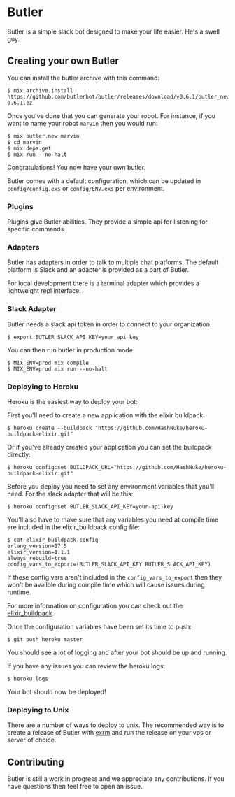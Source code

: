 Butler
======

Butler is a simple slack bot designed to make your life easier.  He's a swell guy.

## Creating your own Butler

You can install the butler archive with this command:

    $ mix archive.install https://github.com/butlerbot/butler/releases/download/v0.6.1/butler_new-0.6.1.ez

Once you've done that you can generate your robot. For instance, if you want
to name your robot `marvin` then you would run:

    $ mix butler.new marvin
    $ cd marvin
    $ mix deps.get
    $ mix run --no-halt

Congratulations! You now have your own butler.

Butler comes with a default configuration, which can be updated in `config/config.exs` or `config/ENV.exs` per environment.

### Plugins

Plugins give Butler abilities. They provide a simple api for listening for
specific commands.

### Adapters

Butler has adapters in order to talk to multiple chat platforms. The default platform
is Slack and an adapter is provided as a part of Butler.

For local development there is a terminal adapter which provides a lightweight
repl interface.

### Slack Adapter

Butler needs a slack api token in order to connect to your organization.

    $ export BUTLER_SLACK_API_KEY=your_api_key

You can then run butler in production mode.

    $ MIX_ENV=prod mix compile
    $ MIX_ENV=prod mix run --no-halt

### Deploying to Heroku

Heroku is the easiest way to deploy your bot:

First you'll need to create a new application with the elixir buildpack:

    $ heroku create --buildpack "https://github.com/HashNuke/heroku-buildpack-elixir.git"

Or if you've already created your application you can set the buildpack directly:

    $ heroku config:set BUILDPACK_URL="https://github.com/HashNuke/heroku-buildpack-elixir.git"

Before you deploy you need to set any environment variables that you'll need.
For the slack adapter that will be this:

    $ heroku config:set BUTLER_SLACK_API_KEY=your-api-key

You'll also have to make sure that any variables you need at compile time are
included in the elixir_buildpack.config file:

    $ cat elixir_buildpack.config
    erlang_version=17.5
    elixir_version=1.1.1
    always_rebuild=true
    config_vars_to_export=(BUTLER_SLACK_API_KEY BUTLER_SLACK_API_KEY)

If these config vars aren't included in the `config_vars_to_export` then they
won't be availble during compile time which will cause issues during runtime.

For more information on configuration you can check out the [elixir_buildpack](https://github.com/HashNuke/heroku-buildpack-elixir).

Once the configuration variables have been set its time to push:

    $ git push heroku master

You should see a lot of logging and after your bot should be up and running.

If you have any issues you can review the heroku logs:

    $ heroku logs

Your bot should now be deployed!

### Deploying to Unix

There are a number of ways to deploy to unix. The recommended way is to create
a release of Butler with [exrm](https://github.com/bitwalker/exrm) and run the
release on your vps or server of choice.

## Contributing

Butler is still a work in progress and we appreciate any contributions. If you
have questions then feel free to open an issue.
